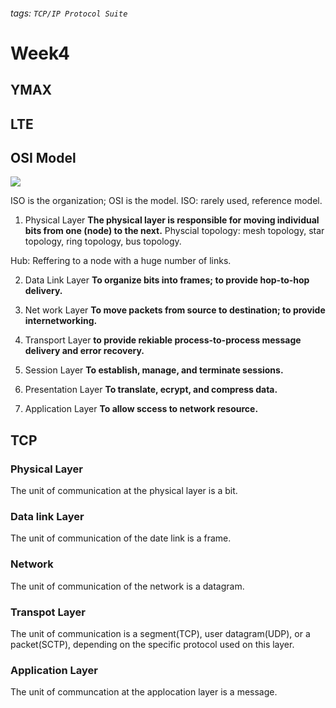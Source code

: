 ###### tags: `TCP/IP Protocol Suite`

# Week4

## YMAX

## LTE

## OSI Model

![](https://i.imgur.com/u5Ugh2J.png)

ISO is the organization; OSI is the model.
ISO: rarely used, reference model.

1. Physical Layer
**The physical layer is responsible for moving individual bits from one (node) to the next.**
Physcial topology: mesh topology, star topology, ring topology, bus topology.

Hub: Reffering to a node with a huge number of links.

2. Data Link Layer
**To organize bits into frames; to provide hop-to-hop delivery.**

3. Net work Layer
**To move packets from source to destination; to provide internetworking.**

4. Transport Layer
**to provide rekiable process-to-process message delivery and error recovery.**

5. Session Layer
**To establish, manage, and terminate sessions.**

6. Presentation Layer
**To translate, ecrypt, and compress data.**

7. Application Layer
**To allow sccess to network resource.**


## TCP

### Physical Layer
The unit of communication at the physical layer is a bit.

### Data link Layer
The unit of communication of the date link is a frame.

### Network
The unit of communication of the network is a datagram.

### Transpot Layer
The unit of communication is a segment(TCP), user datagram(UDP), or a packet(SCTP), depending on the specific protocol used on this layer.

### Application Layer
The unit of communcation at the applocation layer is a message.

